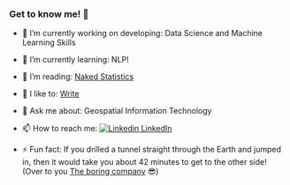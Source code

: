 ### Get to know me! 👋



- 🔭 I’m currently working on developing: Data Science and Machine Learning Skills
- 🌱 I’m currently learning: NLP!
- 👯 I’m reading: [Naked Statistics](https://www.goodreads.com/book/show/17986418-naked-statistics)
- 🤔 I like to: [Write](https://medium.com/@nimothiru)
- 💬 Ask me about: Geospatial Information Technology
- 📫 How to reach me: [![Linkedin](https://i.stack.imgur.com/gVE0j.png) LinkedIn](https://www.linkedin.com/in/naomithiru/)


- ⚡ Fun fact: If you drilled a tunnel straight through the Earth and jumped in, then it would take you about 42 minutes to get to the other side! (Over to you [The boring company](https://www.boringcompany.com/) :sunglasses:)

